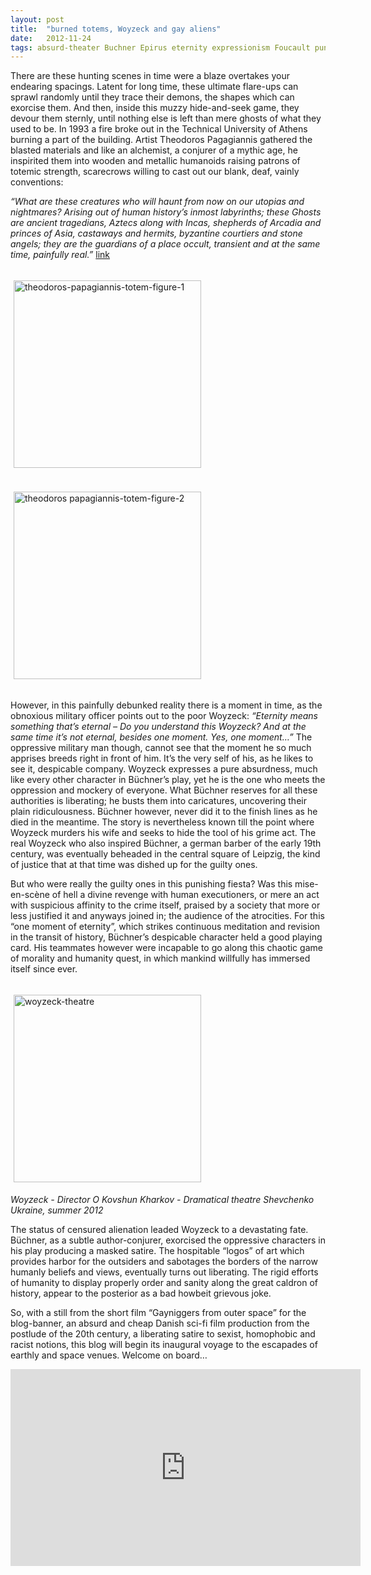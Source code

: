 ```yaml
---
layout: post
title:  "burned totems, Woyzeck and gay aliens"
date:   2012-11-24
tags: absurd-theater Buchner Epirus eternity expressionism Foucault punishment sci-fi, Theodoros-Papagiannis Woyzeck
---
```


There are these hunting scenes in time were a blaze overtakes your endearing spacings. Latent for long time, these ultimate flare-ups can sprawl randomly until they trace their demons, the shapes which can exorcise them. And then, inside this muzzy hide-and-seek game, they devour them sternly, until nothing else is left than mere ghosts of what they used to be. In 1993 a fire broke out in the Technical University of Athens burning a part of the building. Artist Theodoros Pagagiannis gathered the blasted materials and like an alchemist, a conjurer of a mythic age, he inspirited them into wooden and metallic humanoids raising patrons of totemic strength, scarecrows willing to cast out our blank, deaf, vainly conventions:

*“What are these creatures who will haunt from now on our utopias and nightmares? Arising out of human history’s inmost labyrinths; these Ghosts are ancient tragedians, Aztecs along with Incas, shepherds of Arcadia and princes of Asia, castaways and hermits, byzantine courtiers and stone angels; they are the guardians of a place occult, transient and at the same time, painfully real.”* [link][link1]

<img src="https://mziku.github.io/images/burned-totem-figure_theodoros-papagiannis2.jpg" style="margin-top:5mm; margin-right:5mm; margin-bottom:5mm; margin-left:5;" alt="theodoros-papagiannis-totem-figure-1" width="300" height="auto" align="center">

<img src="https://mziku.github.io/images/burned-totem-figure-theodoros-papagiannis1.jpg" style="margin-top:5mm; margin-right:5mm; margin-bottom:5mm; margin-left:5;" alt="theodoros papagiannis-totem-figure-2" width="300" height="auto" align="center">
 
However, in this painfully debunked reality there is a moment in time, as the obnoxious military officer points out to the poor Woyzeck: *“Eternity means something that’s eternal – Do you understand this Woyzeck? And at the same time it’s not eternal, besides one moment. Yes, one moment…”* The oppressive military man though, cannot see that the moment he so much apprises breeds right in front of him. It’s the very self of his, as he likes to see it, despicable company. Woyzeck expresses a pure absurdness, much like every other character in Büchner’s play, yet he is the one who meets the oppression and mockery of everyone. What Büchner reserves for all these authorities is liberating; he busts them into caricatures, uncovering their plain ridiculousness. Büchner however, never did it to the finish lines as he died in the meantime. The story is nevertheless known till the point where Woyzeck murders his wife and seeks to hide the tool of his grime act. The real Woyzeck who also inspired Büchner, a german barber of the early 19th century, was eventually beheaded in the central square of Leipzig, the kind of justice that at that time was dished up for the guilty ones.

But who were really the guilty ones in this punishing fiesta? Was this mise-en-scène of hell a divine revenge with human executioners, or mere an act with suspicious affinity to the crime itself, praised by a society that more or less justified it and anyways joined in; the audience of the atrocities. For this “one moment of eternity”, which strikes continuous meditation and revision in the transit of history, Büchner’s despicable character held a good playing card. His teammates however were incapable to go along this chaotic game of morality and humanity quest, in which mankind willfully has immersed itself since ever.

<img src="https://mziku.github.io/images/woyzeck-director-o-kovshun-kharkov-dramatical-theatre-shevchenko-ukraine-summer-2012.jpg" style="margin-top:5mm; margin-right:5mm; margin-bottom:5mm; margin-left:5;" alt="woyzeck-theatre" width="300" height="auto" align="center"><br>
*Woyzeck - Director O Kovshun Kharkov - Dramatical theatre Shevchenko Ukraine, summer 2012*
  
The status of censured alienation leaded Woyzeck to a devastating fate. Büchner, as a subtle author-conjurer, exorcised the oppressive characters in his play producing a masked satire. The hospitable “logos” of art which provides harbor for the outsiders and sabotages the borders of the narrow humanly beliefs and views, eventually turns out liberating. The rigid efforts of humanity to display properly order and sanity along the great caldron of history, appear to the posterior as a bad howbeit grievous joke.

So, with a still from the short film “Gayniggers from outer space” for the blog-banner, an absurd and cheap Danish sci-fi film production from the postlude of the 20th century, a liberating satire to sexist, homophobic and racist notions, this blog will begin its inaugural voyage to the escapades of earthly and space venues. Welcome on board…


[link1]: https://www.kathimerini.gr/457059/article/politismos/arxeio-politismoy/sxolio-s-ena-8ema

<iframe width="560" height="315" src="https://www.youtube.com/embed/NLavEHYxCIk" frameborder="0" allow="accelerometer; autoplay; encrypted-media; gyroscope; picture-in-picture" allowfullscreen></iframe>
